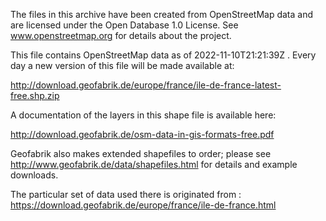 The files in this archive have been created from OpenStreetMap data
and are licensed under the Open Database 1.0 License. See 
www.openstreetmap.org for details about the project.

This file contains OpenStreetMap data as of 2022-11-10T21:21:39Z
. Every day
a new version of this file will be made available at:

http://download.geofabrik.de/europe/france/ile-de-france-latest-free.shp.zip

A documentation of the layers in this shape file is available here:

http://download.geofabrik.de/osm-data-in-gis-formats-free.pdf

Geofabrik also makes extended shapefiles to order; please see
http://www.geofabrik.de/data/shapefiles.html for details and example
downloads.

The particular set of data used there is originated from :
https://download.geofabrik.de/europe/france/ile-de-france.html